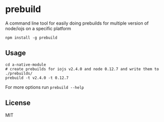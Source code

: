 # prebuild

A command line tool for easily doing prebuilds for multiple version of node/iojs on a specific platform

```
npm install -g prebuild
```

## Usage

```
cd a-native-module
# create prebuilds for iojs v2.4.0 and node 0.12.7 and write them to ./prebuilds/
prebuild -t v2.4.0 -t 0.12.7
```

For more options run `prebuild --help`

## License

MIT
